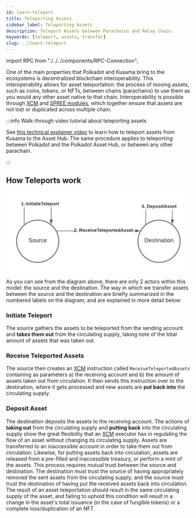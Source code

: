 ```yaml
---
id: learn-teleport
title: Teleporting Assets
sidebar_label: Teleporting Assets
description: Teleport Assets between Parachains and Relay Chain.
keywords: [teleport, assets, transfer]
slug: ../learn-teleport
---
```


import RPC from "./../../components/RPC-Connection";

One of the main properties that Polkadot and Kusama bring to the ecosystems is decentralized
blockchain interoperability. This interoperability allows for asset teleportation: the process of
moving assets, such as coins, tokens, or NFTs, between chains (parachains) to use them as you would
any other asset native to that chain. Interoperability is possible through [XCM](learn-xcm.md) and
[SPREE modules](learn-spree.md), which together ensure that assets are not lost or duplicated across
multiple chain.

:::info Walk-through video tutorial about teleporting assets

See [this technical explainer video](https://youtu.be/3tE9ouub5Tg) to learn how to teleport assets
from Kusama to the Asset Hub. The same procedure applies to teleporting between Polkadot and the
Polkadot Asset Hub, or between any other parachain.

:::

## How Teleports work

![teleport](../assets/asset-hub/teleport-asset.png)

As you can see from the diagram above, there are only 2 actors within this model: the source and the
destination. The way in which we transfer assets between the source and the destination are briefly
summarized in the numbered labels on the diagram, and are explained in more detail below:

### Initiate Teleport

The source gathers the assets to be teleported from the sending account and **takes them out** from
the circulating supply, taking note of the total amount of assets that was taken out.

### Receive Teleported Assets

The source then creates an [XCM](learn-xcm.md) instruction called `ReceiveTeleportedAssets`
containing as parameters a) the receiving account and b) the amount of assets taken out from
circulation. It then sends this instruction over to the destination, where it gets processed and new
assets are **put back into** the circulating supply.

### Deposit Asset

The destination deposits the assets to the receiving account. The actions of **taking out** from the
circulating supply and **putting back** into the circulating supply show the great flexibility that
an [XCM](learn-xcm.md) executor has in regulating the flow of an asset without changing its
circulating supply. Assets are transferred to an inaccessible account in order to take them out from
circulation. Likewise, for putting assets back into circulation, assets are released from a
pre-filled and inaccessible treasury, or perform a mint of the assets. This process requires mutual
trust between the source and destination. The destination must trust the source of having
appropriately removed the sent assets from the circulating supply, and the source must trust the
destination of having put the received assets back into circulation. The result of an asset
teleportation should result in the same circulating supply of the asset, and failing to uphold this
condition will result in a change in the asset's total issuance (in the case of fungible tokens) or
a complete loss/duplication of an NFT.

